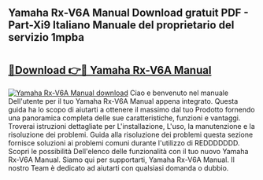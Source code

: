 ## Yamaha Rx-V6A Manual Download gratuit PDF - Part-Xi9 Italiano Manuale del proprietario del servizio 1mpba

# <h2><a href="http://dffoong.blite.top/?on=Yamaha+Rx-V6A+Manual">🔗Download 👉🔴 Yamaha Rx-V6A Manual</a></h2>

[![Yamaha Rx-V6A Manual download](https://i.imgur.com/lujVjoI.png)](http://dffoong.blite.top/?on=Yamaha+Rx-V6A+Manual)
Ciao e benvenuto nel manuale Dell'utente per il tuo Yamaha Rx-V6A Manual appena integrato. Questa guida ha lo scopo di aiutarti a ottenere il massimo dal tuo Prodotto fornendo una panoramica completa delle sue caratteristiche, funzioni e vantaggi. Troverai istruzioni dettagliate per L'installazione, L'uso, la manutenzione e la risoluzione dei problemi. Guida alla risoluzione dei problemi questa sezione fornisce soluzioni ai problemi comuni durante l'utilizzo di REDDDDDDD. Scopri le possibilità Dell'elenco delle funzionalità con il tuo nuovo Yamaha Rx-V6A Manual. Siamo qui per supportarti, Yamaha Rx-V6A Manual. Il nostro Team è dedicato ad aiutarti con qualsiasi domanda o dubbio.
